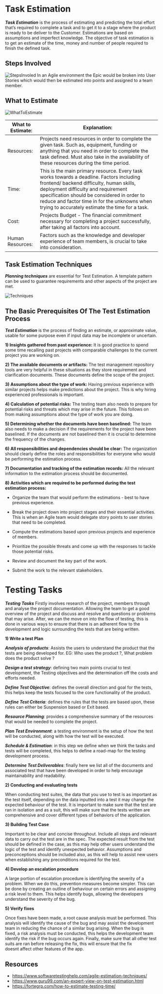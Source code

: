 # Task Estimation 

**_Task Estimation_** is the process of estimating and predicting the total effort that’s required to complete a task and to get it to a stage where the product is ready to be deliver to the Customer. Estimations are based on assumptions and imperfect knowledge. The objective of task estimation is to get an estimate of the time, money and number of people required to finish the defined task. 

## Steps Involved

![StepsInvoled](task-estimation-step.png)
  In an Agile environment the Epic would be broken into User Stories which would then be estimated into points and assigned to a team member.  

## What to Estimate

![WhatToEstimate](what_to_estimate_pic.png)

 What to Estimate: | Explanation: 
-------------- | -------------
Resources:  |  Projects need resources in order to complete the given task. Such as, equipment, funding or anything that you need in order to complete the task defined. Must also take in the availability of these resources during the time period.
Time:  | This is the main primary resource. Every task works towards a deadline. Factors including frontend/ backend difficulty, human skills, deployment difficulty and requirement specification should be considered in order to reduce and factor time in for the unknowns when trying to accurately estimate the time for a task.
Cost:    | Projects Budget - The financial commitment necessary for completing a project successfully, after taking all factors into account. 
Human Resources:    | Factors such as the knowledge and developer experience of team members, is crucial to take into consideration.


## Task Estimation Techniques 

**_Planning techniques_** are essential for Test Estimation. A template pattern can be used to guarantee requirements and other aspects of the project are met. 


![Techniques](Techinques.png)
 
 

## The Basic Prerequisites Of The Test Estimation Process

**_Test Estimation_** is the process of finding an estimate, or approximate value, usable for some purpose even if input data may be incomplete or uncertain. 

 
**1) Insights gathered from past experience:** It is good practice to spend some time recalling past projects with comparable challenges to the current project you are working on. 


**2) The available documents or artifacts:** The test management repository tools are very helpful in these situations as they store requirement and clarification documents. These documents define the scope of the project. 


**3) Assumptions about the type of work:** Having previous experience with similar projects helps make predictions about the project. This is why hiring experienced professionals is important. 
 

**4) Calculation of potential risks:** The testing team also needs to prepare for potential risks and threats which may arise in the future. This follows on from making assumptions about the type of work you are doing. 


**5) Determining whether the documents have been baselined:** The team also needs to make a decision if the requirements for the project have been baselined. If the documents are not baselined then it is crucial to determine the frequency of the changes. 


**6) All responsibilities and dependencies should be clear:** The organization should clearly define the roles and responsibilities for everyone who would be performing the estimation process. 


**7) Documentation and tracking of the estimation records:** All the relevant information to the estimation process should be documented. 
 

**8) Activities which are required to be performed during the test estimation process:** 

- Organize the team that would perform the estimations - best to have previous experience. 

- Break the project down into project stages and their essential activities. This is when an Agile team would delegate story points to user stories that need to be completed. 

- Compute the estimations based upon previous projects and experience of members. 

- Prioritize the possible threats and come up with the responses to tackle those potential risks. 

- Review and document the key part of the work. 

- Submit the work to the relevant stakeholders. 

# Testing Tasks
**_Testing Tasks_**  Firstly involves research of the project, members through and analyse the project documentation. Allowing the team to get a good overview of the project and discuss and resolve and questions or problems that may arise. After, we can the move on into the flow of testing, this is done in various ways to ensure that there is an adherent flow to the development and logic surrounding the tests that are being written.

**1) Write a test Plan**

***Analysis of products***: Assists the users to understand the product that the tests are being developed for. EG: Who uses the product ?, What problem does the product solve ?

***Design a test strategy***: defining two main points crucial to test development, the Testing objectives and the determination off the costs and efforts needed.

***Define Test Objective***: defines the overall direction and goal for the tests, this helps keep the tests focused to the core functionality of the product.

***Define Test Criteria***: defines the rules that the tests are based upon, these rules can either be Suspension based or Exit based.

***Resource Planning***: provides a comprehensive summary of the resources that would be needed to complete the project.

***Plan Test Environment***: a testing environment is the setup of how the test will be conducted, along with how the test will be executed.

***Schedule & Estimation***: in this step we define when we think the tasks and tests will be completed, this helps to define a road-map for the testing development process.

***Determine Test Deliverables***: finally here we list all of the documents and associated test that have been developed in order to help encourage maintainability and readability.

**2) Conducting and evaluating tests**

When conducting test suites, the data that you use to test is as important as the test itself, depending on the data inputted into a test it may change the expected behaviour of the test. It is important to make sure that the test are ran in isolation and as a suit, this will make sure that the tests written are comprehensive and cover different types of behaviors of the application.
    
**3) Building Test Case**

Important to be clear and concise throughout. Include all steps and relevant data to carry out the test are in the spec. The expected result from the test should be defined in the case, as this may help other users understand the logic of the test and identify unexpected behavior. Assumptions and preconceptions should be included also, as this will help to assist new users when establishing any preconditions required for the test. 

**4) Develop an escalation procedure**

A large portion of escalation procedure is identifying the severity of a problem. When we do this, prevention measures become simpler. This can be done by creating an outline of behaviour on certain errors and assigning a risk level to them. This helps identify bugs, allowing the developers understand the severity of the bug. 

**5) Verify fixes**

Once fixes have been made, a root cause analysis must be performed. This analysis will identify the cause of the bug and may assist the development team in reducing the chance of a similar bug arising. When the bug is fixed, a risk analysis must be conducted, this helps the development team identify the risk if the bug occurs again. Finally, make sure that all other test suits are ran before releasing the fix, this will ensure that the fix doesnt affect other features of the app.

## Resources
- https://www.softwaretestinghelp.com/agile-estimation-techniques/ 
- https://www.guru99.com/an-expert-view-on-test-estimation.html 
- https://fortegrp.com/how-to-estimate-testing-time/